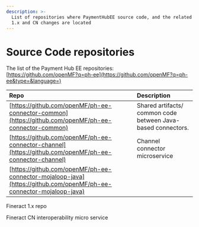 ```yaml
---
description: >-
  List of repositories where PaymentHubEE source code, and the related Fineract
  1.x and CN changes are located
---
```


# Source Code repositories

The list of the Payment Hub EE repositories:  
[https://github.com/openMF?q=ph-ee](https://github.com/openMF?q=ph-ee&type=&language=)

| Repo | Description |
| :--- | :--- |
| [https://github.com/openMF/ph-ee-connector-common](https://github.com/openMF/ph-ee-connector-common) | Shared artifacts/ common code between Java-based connectors. |
| [https://github.com/openMF/ph-ee-connector-channel](https://github.com/openMF/ph-ee-connector-channel) | Channel connector microservice |
| [https://github.com/openMF/ph-ee-connector-mojaloop-java](https://github.com/openMF/ph-ee-connector-mojaloop-java) |  |

Fineract 1.x repo

Fineract CN interoperability micro service





